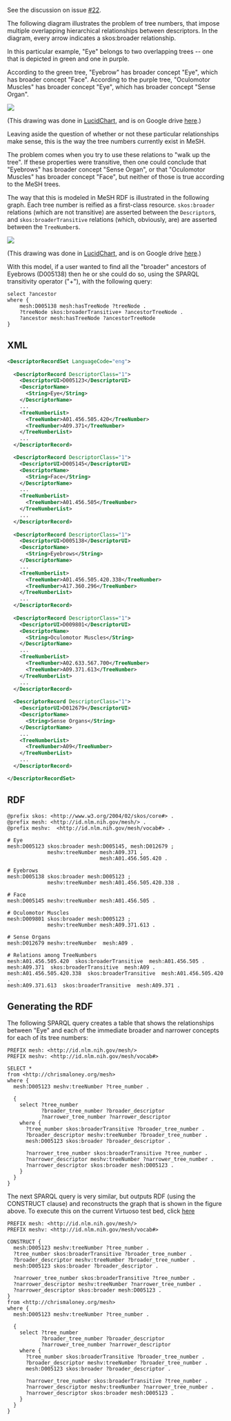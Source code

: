 See the discussion on issue [#22](https://github.com/HHS/mesh-rdf/issues/22).

The following diagram illustrates the problem of tree numbers, that impose multiple overlapping hierarchical
relationships between descriptors. In the diagram, every arrow indicates a skos:broader relationship.

In this particular example, "Eye" belongs to two overlapping trees -- one that is depicted in green and 
one in purple.

According to the green tree, "Eyebrow" has broader concept "Eye", which has broader concept "Face".
According to the purple tree, "Oculomotor Muscles" has broader concept "Eye", which has broader concept
"Sense Organ".

![](https://cloud.githubusercontent.com/assets/77226/3799017/0cfd2b52-1bea-11e4-8786-01e144579e85.png)

(This drawing was done in [LucidChart](https://www.lucidchart.com), and is on Google drive [here](https://drive.google.com/file/d/0B8n-nWqCI5WmbGVxQzJtQmFhSFU/edit?usp=sharing).)

Leaving aside the question of whether or not these particular relationships make sense, this is the
way the tree numbers currently exist in MeSH.

The problem comes when you try to use these relations to "walk up the tree".  If these properties
were transitive, then one could conclude that "Eyebrows" has broader concept "Sense Organ", or that 
"Oculomotor Muscles" has broader concept "Face", but neither of those is true according to the MeSH trees.

The way that this is modeled in MeSH RDF is illustrated in the following graph.  Each tree number
is reified as a first-class resource.  `skos:broader` relations (which are not transitive) are asserted
between the `Descriptor`s, and `skos:broaderTransitive` relations (which, obviously, are) are asserted
between the `TreeNumber`s.

![](https://cloud.githubusercontent.com/assets/77226/3817027/e4b8db10-1cd3-11e4-9065-d980c79b9e1d.png)

(This drawing was done in [LucidChart](https://www.lucidchart.com), and is on Google drive [here](https://drive.google.com/file/d/0B8n-nWqCI5WmbWx1by1USlRsWDQ/edit?usp=sharing).)

With this model, if a user wanted to find all the "broader" ancestors of Eyebrows (D005138) then he or
she could do so, using the SPARQL transitivity operator ("+"), with the following query:

```sparql
select ?ancestor
where {
    mesh:D005138 mesh:hasTreeNode ?treeNode .
    ?treeNode skos:broaderTransitive+ ?ancestorTreeNode .
    ?ancestor mesh:hasTreeNode ?ancestorTreeNode
}
```

## XML

```xml
<DescriptorRecordSet LanguageCode="eng">
  
  <DescriptorRecord DescriptorClass="1">
    <DescriptorUI>D005123</DescriptorUI>
    <DescriptorName>
      <String>Eye</String>
    </DescriptorName>
    ...
    <TreeNumberList>
      <TreeNumber>A01.456.505.420</TreeNumber>
      <TreeNumber>A09.371</TreeNumber>
    </TreeNumberList>
    ...
  </DescriptorRecord>

  <DescriptorRecord DescriptorClass="1">
    <DescriptorUI>D005145</DescriptorUI>
    <DescriptorName>
      <String>Face</String>
    </DescriptorName>
    ...
    <TreeNumberList>
      <TreeNumber>A01.456.505</TreeNumber>
    </TreeNumberList>
    ...
  </DescriptorRecord>
  
  <DescriptorRecord DescriptorClass="1">
    <DescriptorUI>D005138</DescriptorUI>
    <DescriptorName>
      <String>Eyebrows</String>
    </DescriptorName>
    ...
    <TreeNumberList>
      <TreeNumber>A01.456.505.420.338</TreeNumber>
      <TreeNumber>A17.360.296</TreeNumber>
    </TreeNumberList>
    ...
  </DescriptorRecord>
  
  <DescriptorRecord DescriptorClass="1">
    <DescriptorUI>D009801</DescriptorUI>
    <DescriptorName>
      <String>Oculomotor Muscles</String>
    </DescriptorName>
    ...
    <TreeNumberList>
      <TreeNumber>A02.633.567.700</TreeNumber>
      <TreeNumber>A09.371.613</TreeNumber>
    </TreeNumberList>
    ...
  </DescriptorRecord>
  
  <DescriptorRecord DescriptorClass="1">
    <DescriptorUI>D012679</DescriptorUI>
    <DescriptorName>
      <String>Sense Organs</String>
    </DescriptorName>
    ...
    <TreeNumberList>
      <TreeNumber>A09</TreeNumber>
    </TreeNumberList>
    ...
  </DescriptorRecord>

</DescriptorRecordSet>
```

## RDF

```
@prefix skos: <http://www.w3.org/2004/02/skos/core#> .
@prefix mesh: <http://id.nlm.nih.gov/mesh/> .
@prefix meshv:  <http://id.nlm.nih.gov/mesh/vocab#> .

# Eye
mesh:D005123 skos:broader mesh:D005145, mesh:D012679 ;
             meshv:treeNumber mesh:A09.371 ,
                              mesh:A01.456.505.420 .

# Eyebrows
mesh:D005138 skos:broader mesh:D005123 ;
             meshv:treeNumber mesh:A01.456.505.420.338 .

# Face
mesh:D005145 meshv:treeNumber mesh:A01.456.505 .

# Oculomotor Muscles
mesh:D009801 skos:broader mesh:D005123 ;
             meshv:treeNumber mesh:A09.371.613 .

# Sense Organs
mesh:D012679 meshv:treeNumber  mesh:A09 .

# Relations among TreeNumbers
mesh:A01.456.505.420  skos:broaderTransitive  mesh:A01.456.505 .
mesh:A09.371  skos:broaderTransitive  mesh:A09 .
mesh:A01.456.505.420.338  skos:broaderTransitive  mesh:A01.456.505.420 .
mesh:A09.371.613  skos:broaderTransitive  mesh:A09.371 .
```

## Generating the RDF

The following SPARQL query creates a table that shows the relationships between "Eye"
and each of the immediate broader and narrower concepts for each of its tree numbers:

```sparql
PREFIX mesh: <http://id.nlm.nih.gov/mesh/>
PREFIX meshv: <http://id.nlm.nih.gov/mesh/vocab#>

SELECT *
from <http://chrismaloney.org/mesh>
where {
  mesh:D005123 meshv:treeNumber ?tree_number .

  {
    select ?tree_number 
           ?broader_tree_number ?broader_descriptor 
           ?narrower_tree_number ?narrower_descriptor
    where {
      ?tree_number skos:broaderTransitive ?broader_tree_number .
      ?broader_descriptor meshv:treeNumber ?broader_tree_number .
      mesh:D005123 skos:broader ?broader_descriptor .

      ?narrower_tree_number skos:broaderTransitive ?tree_number .
      ?narrower_descriptor meshv:treeNumber ?narrower_tree_number .
      ?narrower_descriptor skos:broader mesh:D005123 .
    }
  }
}
```

The next SPARQL query is very similar, but outputs RDF (using the CONSTRUCT clause) and
reconstructs the graph that is shown in the figure above.  To execute this on the current
Virtuoso test bed, click 
[here](http://jatspan.org:8890/sparql?query=PREFIX%20mesh%3A%20%3Chttp%3A%2F%2Fid.nlm.nih.gov%2Fmesh%2F%3E%0APREFIX%20meshv%3A%20%3Chttp%3A%2F%2Fid.nlm.nih.gov%2Fmesh%2Fvocab%23%3E%0A%0ACONSTRUCT%20%7B%0A%20%20mesh%3AD005123%20meshv%3AtreeNumber%20%3Ftree_number%20.%0A%20%20%3Ftree_number%20skos%3AbroaderTransitive%20%3Fbroader_tree_number%20.%0A%20%20%3Fbroader_descriptor%20meshv%3AtreeNumber%20%3Fbroader_tree_number%20.%0A%20%20mesh%3AD005123%20skos%3Abroader%20%3Fbroader_descriptor%20.%0A%0A%20%20%3Fnarrower_tree_number%20skos%3AbroaderTransitive%20%3Ftree_number%20.%0A%20%20%3Fnarrower_descriptor%20meshv%3AtreeNumber%20%3Fnarrower_tree_number%20.%0A%20%20%3Fnarrower_descriptor%20skos%3Abroader%20mesh%3AD005123%20.%0A%7D%0Afrom%20%3Chttp%3A%2F%2Fchrismaloney.org%2Fmesh%3E%0Awhere%20%7B%0A%20%20mesh%3AD005123%20meshv%3AtreeNumber%20%3Ftree_number%20.%0A%0A%20%20%7B%0A%20%20%20%20select%20%3Ftree_number%20%0A%20%20%20%20%20%20%20%20%20%20%20%3Fbroader_tree_number%20%3Fbroader_descriptor%20%0A%20%20%20%20%20%20%20%20%20%20%20%3Fnarrower_tree_number%20%3Fnarrower_descriptor%0A%20%20%20%20where%20%7B%0A%20%20%20%20%20%20%3Ftree_number%20skos%3AbroaderTransitive%20%3Fbroader_tree_number%20.%0A%20%20%20%20%20%20%3Fbroader_descriptor%20meshv%3AtreeNumber%20%3Fbroader_tree_number%20.%0A%20%20%20%20%20%20mesh%3AD005123%20skos%3Abroader%20%3Fbroader_descriptor%20.%0A%0A%20%20%20%20%20%20%3Fnarrower_tree_number%20skos%3AbroaderTransitive%20%3Ftree_number%20.%0A%20%20%20%20%20%20%3Fnarrower_descriptor%20meshv%3AtreeNumber%20%3Fnarrower_tree_number%20.%0A%20%20%20%20%20%20%3Fnarrower_descriptor%20skos%3Abroader%20mesh%3AD005123%20.%0A%20%20%20%20%7D%0A%20%20%7D%0A%7D&format=TURTLE)

```sparql
PREFIX mesh: <http://id.nlm.nih.gov/mesh/>
PREFIX meshv: <http://id.nlm.nih.gov/mesh/vocab#>

CONSTRUCT {
  mesh:D005123 meshv:treeNumber ?tree_number .
  ?tree_number skos:broaderTransitive ?broader_tree_number .
  ?broader_descriptor meshv:treeNumber ?broader_tree_number .
  mesh:D005123 skos:broader ?broader_descriptor .

  ?narrower_tree_number skos:broaderTransitive ?tree_number .
  ?narrower_descriptor meshv:treeNumber ?narrower_tree_number .
  ?narrower_descriptor skos:broader mesh:D005123 .
}
from <http://chrismaloney.org/mesh>
where {
  mesh:D005123 meshv:treeNumber ?tree_number .

  {
    select ?tree_number 
           ?broader_tree_number ?broader_descriptor 
           ?narrower_tree_number ?narrower_descriptor
    where {
      ?tree_number skos:broaderTransitive ?broader_tree_number .
      ?broader_descriptor meshv:treeNumber ?broader_tree_number .
      mesh:D005123 skos:broader ?broader_descriptor .

      ?narrower_tree_number skos:broaderTransitive ?tree_number .
      ?narrower_descriptor meshv:treeNumber ?narrower_tree_number .
      ?narrower_descriptor skos:broader mesh:D005123 .
    }
  }
}
```
